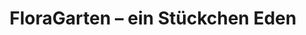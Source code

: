 ---
title: "FloraGarten – ein Stückchen Eden"
url: /berlin/floragarten-ein-stueckchen-eden/
shop: Blumen
---